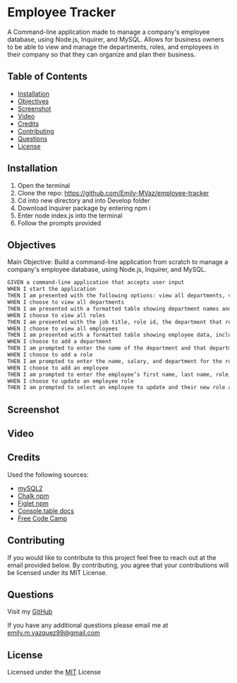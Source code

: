 
# Employee Tracker

A Command-line application made to manage a company's employee database, using Node.js, Inquirer, and MySQL. Allows for business owners to be able to view and manage the departments, roles, and employees in their company so that they can organize and plan their business.

## Table of Contents
    
- [Installation](#installation)
- [Objectives](#objectives)
- [Screenshot](#screenshot)
- [Video](#video)
- [Credits](#credits)
- [Contributing](#contributing)
- [Questions](#questions)
- [License](#license)

## Installation

1. Open the terminal
2. Clone the repo: https://github.com/Emily-MVaz/employee-tracker
3. Cd into new directory and into Develop folder
4. Download Inquirer package by entering npm i
5. Enter node index.js into the terminal
6. Follow the prompts provided

## Objectives
Main Objective: Build a command-line application from scratch to manage a company's employee database, using Node.js, Inquirer, and MySQL.
```md
GIVEN a command-line application that accepts user input
WHEN I start the application
THEN I am presented with the following options: view all departments, view all roles, view all employees, add a department, add a role, add an employee, and update an employee role
WHEN I choose to view all departments
THEN I am presented with a formatted table showing department names and department ids
WHEN I choose to view all roles
THEN I am presented with the job title, role id, the department that role belongs to, and the salary for that role
WHEN I choose to view all employees
THEN I am presented with a formatted table showing employee data, including employee ids, first names, last names, job titles, departments, salaries, and managers that the employees report to
WHEN I choose to add a department
THEN I am prompted to enter the name of the department and that department is added to the database
WHEN I choose to add a role
THEN I am prompted to enter the name, salary, and department for the role and that role is added to the database
WHEN I choose to add an employee
THEN I am prompted to enter the employee’s first name, last name, role, and manager, and that employee is added to the database
WHEN I choose to update an employee role
THEN I am prompted to select an employee to update and their new role and this information is updated in the database 
```
## Screenshot




## Video
## Credits

Used the following sources:
- [mySQL2](https://www.npmjs.com/package/mysql2)
- [Chalk npm](https://www.npmjs.com/package/chalk)
- [Figlet npm](https://www.npmjs.com/package/figlet)
- [Console.table docs](https://www.npmjs.com/package/console.table)
- [Free Code Camp](https://www.freecodecamp.org/news/how-to-use-node-environment-variables-with-a-dotenv-file-for-node-js-and-npm/)

## Contributing

If you would like to contribute to this project feel free to reach out at the email provided below. By contributing, you agree that your contributions will be licensed under its MIT License.
## Questions

Visit my [GitHub](https://github.com/Emily-MVaz)
  
  If you have any additional questions please email me at emily.m.vazquez99@gmail.com
## License

Licensed under the [MIT](https://choosealicense.com/licenses/mit/) License

